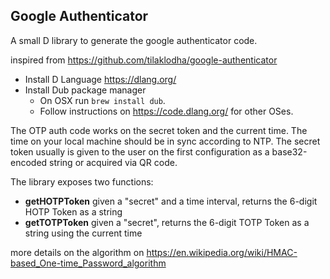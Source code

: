 ## Google Authenticator
A small D library to generate the google authenticator code.

inspired from https://github.com/tilaklodha/google-authenticator 

- Install D Language https://dlang.org/ 
- Install Dub package manager 
    - On OSX run `brew install dub`.
    - Follow instructions on https://code.dlang.org/ for other OSes.


The OTP auth code works on the secret token and the current time. 
The time on your local machine should be in sync according to NTP.
The secret token usually is given to the user on the first configuration as a base32-encoded string or acquired via QR code.

The library exposes two functions:

- **getHOTPToken**
   given a "secret" and a time interval, returns the 6-digit HOTP Token as a string
- **getTOTPToken**
   given a "secret", returns the 6-digit TOTP Token as a string using the current time

more details on the algorithm on https://en.wikipedia.org/wiki/HMAC-based_One-time_Password_algorithm



